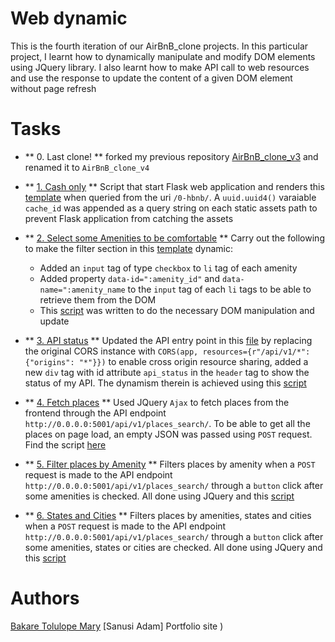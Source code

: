 # Web dynamic
This is the fourth iteration of our AirBnB_clone projects. In this particular project, I learnt how to dynamically manipulate and modify DOM elements using JQuery library. I also learnt how to make API call to web resources and use the response to update the content of a given DOM element without page refresh

# Tasks
* ** 0. Last clone! **
forked my previous repository [AirBnB_clone_v3](https://github.com/matthiasVincent/AirBnB_clone_v3) and renamed it to `AirBnB_clone_v4`

* ** [1. Cash only](./0-hbnb.py) **
Script that start Flask web application and renders this [template](./templates/0-hbnb.html) when queried from the uri `/0-hbnb/`. A `uuid.uuid4()` varaiable `cache_id` was appended as a query string on each static assets path to prevent Flask application from catching the assets

* ** [2. Select some Amenities to be comfortable](./1-hbnb.py) **
Carry out the following to make the filter section in this [template](./templates/1-hbnb.html) dynamic:
    * Added an `input` tag of type `checkbox` to `li` tag of each amenity
    * Added property `data-id=":amenity_id"` and `data-name=":amenity_name` to the `input` tag of each `li` tags to be able to retrieve them from the DOM
    * This [script](./static/scripts/1-hbnb.js) was written to do the necessary DOM manipulation and update

* ** [3. API status](./2-hbnb.py) **
Updated the API entry point in this [file](../api/v1/app.py) by replacing the original CORS instance with `CORS(app, resources={r"/api/v1/*": {"origins": "*"}})` to enable cross origin resource sharing, added a new `div` tag with id attribute `api_status` in the `header` tag to show the status of my API. The dynamism therein is achieved using this [script](./static/scripts/2-hbnb.js)

* ** [4. Fetch places](./3-hbnb.py) **
Used JQuery `Ajax` to fetch places from the frontend through the API endpoint `http://0.0.0.0:5001/api/v1/places_search/`. To be able to get all the places on page load, an empty JSON was passed using `POST` request. Find the script [here](./static/scripts/3-hbnb.js)

* ** [5. Filter places by Amenity](./4-hbnb.py) **
Filters places by amenity when a `POST` request is made to the API endpoint `http://0.0.0.0:5001/api/v1/places_search/` through a `button` click after some amenities is checked. All done using JQuery and this [script](./static/scripts/4-hbnb.js)

* ** [6. States and Cities](./100-hbnb.py) **
Filters places by amenities, states and cities when a `POST` request is made to the API endpoint `http://0.0.0.0:5001/api/v1/places_search/` through a `button` click after some amenities, states or cities are checked. All done using JQuery and this [script](./static/scripts/100-hbnb.js)

# Authors
[Bakare Tolulope Mary](https://github.com/MercifulMary)
[Sanusi Adam]
Portfolio site )

